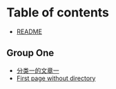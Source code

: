 # Table of contents

* [README](README.md)

## Group One

* [分类一的文章一](group-one/fen-lei-yi-de-wen-zhang-yi.md)
* [First page without directory](group-one/first-page-without-directory.md)

